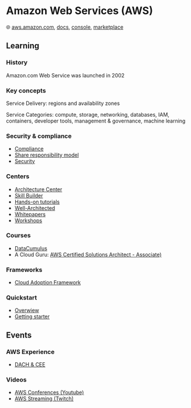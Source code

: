 #  Amazon Web Services (AWS)

🌐 [aws.amazon.com](https://aws.amazon.com/), [docs](https://docs.aws.amazon.com/), [console](https://console.aws.amazon.com/), [marketplace](https://aws.amazon.com/marketplace/)

## Learning

### History

Amazon.com Web Service was launched in 2002

### Key concepts

Service Delivery: regions and availability zones

Service Categories: compute, storage, networking, databases, IAM, containers, developer tools, management & governance, machine learning

### Security & compliance

* [Compliance](https://aws.amazon.com/compliance/)
* [Share responsibility model](https://aws.amazon.com/compliance/shared-responsibility-model/)
* [Security](https://aws.amazon.com/security/)

### Centers

* [Architecture Center](https://aws.amazon.com/architecture/)
* [Skill Builder](https://skillbuilder.aws/)
* [Hands-on tutorials](https://aws.amazon.com/getting-started/hands-on/)
* [Well-Architected](https://aws.amazon.com/architecture/well-architected/)
* [Whitepapers](https://aws.amazon.com/whitepapers/)
* [Workshops](https://workshops.aws/)

### Courses

* [DataCumulus](https://courses.datacumulus.com/)
* A Cloud Guru: [AWS Certified Solutions Architect - Associate)](https://learn.acloud.guru/course/certified-solutions-architect-associate/overview)

### Frameworks

* [Cloud Adoption Framework](https://aws.amazon.com/cloud-adoption-framework/)

### Quickstart

* [Overwiew](https://docs.aws.amazon.com/whitepapers/latest/aws-overview/introduction.html)
* [Getting starter](https://aws.amazon.com/getting-started)

## Events

### AWS Experience

* [DACH & CEE](https://aws-experience.com/emea/dach-cee/events)

### Videos

* [AWS Conferences (Youtube)](https://www.youtube.com/@AWSEventsChannel)
* [AWS Streaming (Twitch)](https://www.twitch.tv/aws)
